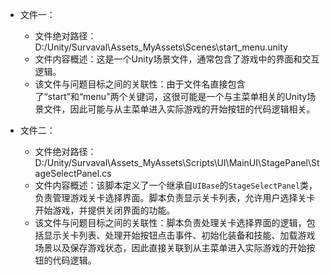 * 文件一：
    * 文件绝对路径：D:/Unity/Survaval\Assets\_MyAssets\Scenes\start_menu.unity
    * 文件内容概述：这是一个Unity场景文件，通常包含了游戏中的界面和交互逻辑。
    * 该文件与问题目标之间的关联性：由于文件名直接包含了“start”和“menu”两个关键词，这很可能是一个与主菜单相关的Unity场景文件，因此可能与从主菜单进入实际游戏的开始按钮的代码逻辑相关。

* 文件二：
    * 文件绝对路径：D:/Unity/Survaval\Assets\_MyAssets\Scripts\UI\MainUI\StagePanel\StageSelectPanel.cs
    * 文件内容概述：该脚本定义了一个继承自`UIBase`的`StageSelectPanel`类，负责管理游戏关卡选择界面。脚本负责显示关卡列表，允许用户选择关卡开始游戏，并提供关闭界面的功能。
    * 该文件与问题目标之间的关联性：脚本负责处理关卡选择界面的逻辑，包括显示关卡列表、处理开始按钮点击事件、初始化装备和技能、加载游戏场景以及保存游戏状态，因此直接关联到从主菜单进入实际游戏的开始按钮的代码逻辑。